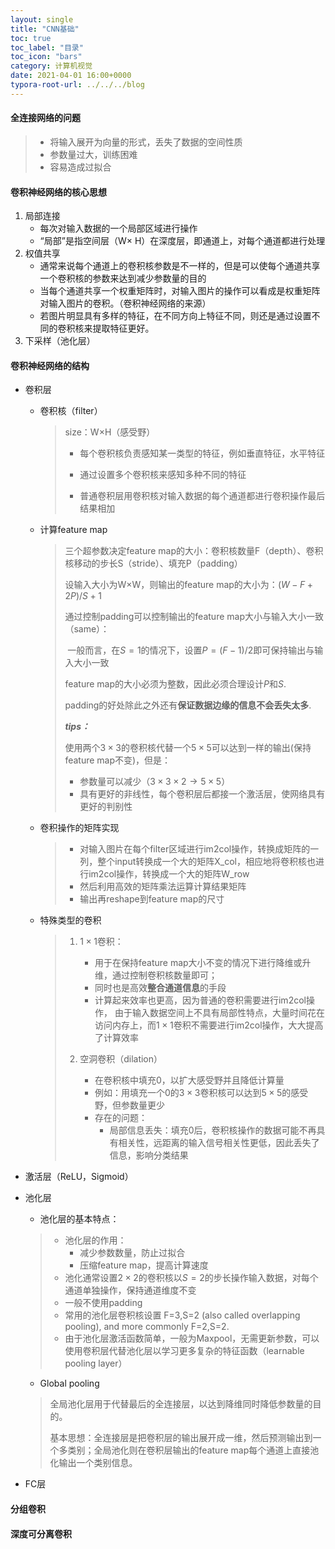 ```yaml
---
layout: single
title: "CNN基础"
toc: true
toc_label: "目录"
toc_icon: "bars"
category: 计算机视觉
date: 2021-04-01 16:00+0000
typora-root-url: ../../../blog
---
```


#### 全连接网络的问题

> - 将输入展开为向量的形式，丢失了数据的空间性质
> - 参数量过大，训练困难
> - 容易造成过拟合



#### 卷积神经网络的核心思想

1. 局部连接
    - 每次对输入数据的一个局部区域进行操作
    - “局部”是指空间层（W$\times$ H）在深度层，即通道上，对每个通道都进行处理
2. 权值共享
    - 通常来说每个通道上的卷积核参数是不一样的，但是可以使每个通道共享一个卷积核的参数来达到减少参数量的目的
    - 当每个通道共享一个权重矩阵时，对输入图片的操作可以看成是权重矩阵对输入图片的卷积。（卷积神经网络的来源）
    - 若图片明显具有多样的特征，在不同方向上特征不同，则还是通过设置不同的卷积核来提取特征更好。
3. 下采样（池化层）

#### 卷积神经网络的结构

- 卷积层

    - 卷积核（filter）

        > size：W$\times$H（感受野）
        >
        > - 每个卷积核负责感知某一类型的特征，例如垂直特征，水平特征
        >
        > - 通过设置多个卷积核来感知多种不同的特征
        > - 普通卷积层用卷积核对输入数据的每个通道都进行卷积操作最后结果相加

    - 计算feature map

        > 三个超参数决定feature map的大小：卷积核数量F（depth）、卷积核移动的步长S（stride）、填充P（padding）
        >
        > 设输入大小为W$\times$W，则输出的feature map的大小为：$(W-F+2P)/S + 1$
        >
        > 通过控制padding可以控制输出的feature map大小与输入大小一致（same）：
        >
        > ​	一般而言，在$S=1$的情况下，设置$P=(F-1)/2$即可保持输出与输入大小一致
        >
        > feature map的大小必须为整数，因此必须合理设计$P$和$S$.
        >
        > padding的好处除此之外还有**保证数据边缘的信息不会丢失太多**.
        >
        > ***tips：***
        >
        > 使用两个$3\times3$的卷积核代替一个$5\times5$可以达到一样的输出(保持feature map不变)，但是：
        >
        > - 参数量可以减少（$3\times3\times2 \rightarrow 5\times5$）
        > - 具有更好的非线性，每个卷积层后都接一个激活层，使网络具有更好的判别性

    - 卷积操作的矩阵实现

        > - 对输入图片在每个filter区域进行im2col操作，转换成矩阵的一列，整个input转换成一个大的矩阵X_col，相应地将卷积核也进行im2col操作，转换成一个大的矩阵W_row 
        > - 然后利用高效的矩阵乘法运算计算结果矩阵
        > - 输出再reshape到feature map的尺寸

    - 特殊类型的卷积

        > 1. $1\times1$卷积：
        >     - 用于在保持feature map大小不变的情况下进行降维或升维，通过控制卷积核数量即可；
        >     - 同时也是高效**整合通道信息**的手段
        >     - 计算起来效率也更高，因为普通的卷积需要进行im2col操作， 由于输入数据空间上不具有局部性特点，大量时间花在访问内存上，而$1\times1$卷积不需要进行im2col操作，大大提高了计算效率
        >
        > 2. 空洞卷积（dilation）
        >     - 在卷积核中填充0，以扩大感受野并且降低计算量
        >     - 例如：用填充一个0的$3\times3$卷积核可以达到$5\times5$的感受野，但参数量更少
        >     - 存在的问题：
        >         - 局部信息丢失：填充0后，卷积核操作的数据可能不再具有相关性，远距离的输入信号相关性更低，因此丢失了信息，影响分类结果

- 激活层（ReLU，Sigmoid）

- 池化层

    - 池化层的基本特点：

    > - 池化层的作用：
    >     - 减少参数数量，防止过拟合
    >     - 压缩feature map，提高计算速度
    > - 池化通常设置$2\times2$的卷积核以$S=2$的步长操作输入数据，对每个通道单独操作，保持通道维度不变
    > - 一般不使用padding
    > - 常用的池化层卷积核设置 F=3,S=2 (also called overlapping pooling), and more commonly F=2,S=2. 
    > - 由于池化层激活函数简单，一般为Maxpool，无需更新参数，可以使用卷积层代替池化层以学习更多复杂的特征函数（learnable pooling layer）

    - Global pooling

    > 全局池化层用于代替最后的全连接层，以达到降维同时降低参数量的目的。
    >
    > 基本思想：全连接层是把卷积层的输出展开成一维，然后预测输出到一个多类别；全局池化则在卷积层输出的feature map每个通道上直接池化输出一个类别信息。

- FC层



#### 分组卷积



#### 深度可分离卷积



